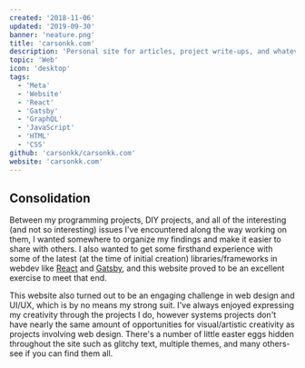 ```yaml
---
created: '2018-11-06'
updated: '2019-09-30'
banner: 'neature.png'
title: 'carsonkk.com'
description: 'Personal site for articles, project write-ups, and whatever else'
topic: 'Web'
icon: 'desktop'
tags:
  - 'Meta'
  - 'Website'
  - 'React'
  - 'Gatsby'
  - 'GraphQL'
  - 'JavaScript'
  - 'HTML'
  - 'CSS'
github: 'carsonkk/carsonkk.com'
website: 'carsonkk.com'
---
```


## Consolidation

Between my programming projects, DIY projects, and all of the interesting (and not so interesting) issues I've encountered along the way working on them, I wanted somewhere to organize my findings and make it easier to share with others. I also wanted to get some firsthand experience with some of the latest (at the time of initial creation) libraries/frameworks in webdev like [React](https://reactjs.org/) and [Gatsby](https://www.gatsbyjs.org/), and this website proved to be an excellent exercise to meet that end.

This website also turned out to be an engaging challenge in web design and UI/UX, which is by no means my strong suit. I've always enjoyed expressing my creativity through the projects I do, however systems projects don't have nearly the same amount of opportunities for visual/artistic creativity as projects involving web design. There's a number of little easter eggs hidden throughout the site such as glitchy text, multiple themes, and many others- see if you can find them all.
